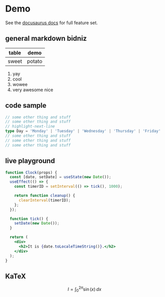 # Demo

See the [docusaurus docs](https://docusaurus.io/docs/markdown-features) for full feature set.

## general markdown bidniz

|table|demo|
|-|-|
|sweet|potato|

1. yay
1. cool
1. wowee
1. very awesome nice

## code sample

```ts title="highlight demo" showLineNumbers
// some other thing and stuff
// some other thing and stuff
// highlight-next-line
type Day = 'Monday' | 'Tuesday' | 'Wednesday' | 'Thursday' | 'Friday' | 'Saturday' | 'Sunday';
// some other thing and stuff
// some other thing and stuff
// some other thing and stuff
```

## live playground

```jsx live
function Clock(props) {
  const [date, setDate] = useState(new Date());
  useEffect(() => {
    const timerID = setInterval(() => tick(), 1000);

    return function cleanup() {
      clearInterval(timerID);
    };
  });

  function tick() {
    setDate(new Date());
  }

  return (
    <div>
      <h2>It is {date.toLocaleTimeString()}.</h2>
    </div>
  );
}
```

## KaTeX

$$
I = \int_0^{2\pi} \sin(x)\,dx
$$
